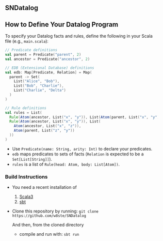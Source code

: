 ## SNDatalog


## How to Define Your Datalog Program

To specify your Datalog facts and rules, define the following in your Scala file (e.g., `main.scala`):

```scala
// Predicate definitions
val parent = Predicate("parent", 2)
val ancestor = Predicate("ancestor", 2)

// EDB (Extensional Database) definitions
val edb: Map[Predicate, Relation] = Map(
  parent -> Set(
    List("Alice", "Bob"),
    List("Bob", "Charlie"),
    List("Charlie", "Delta")
  )
)

// Rule definitions
val rules = List(
  Rule(Atom(ancestor, List("x", "y")), List(Atom(parent, List("x", "y")))),
  Rule(Atom(ancestor, List("x", "y")), List(
    Atom(ancestor, List("x", "z")),
    Atom(parent, List("z", "y"))
  ))
)
```

- Use `Predicate(name: String, arity: Int)` to declare your predicates.
- `edb` maps predicates to sets of facts (`Relation` is expected to be a `Set[List[String]]`).
- `rules` is a list of `Rule(head: Atom, body: List[Atom])`.



### Build Instructions
* You need a recent installation of
  1. [Scala3](https://docs.scala-lang.org/getting-started/install-scala.html)
  2. [sbt](https://www.scala-sbt.org/)
* Clone this repository by running:
  `git clone https://github.com/w8ste/SNDatalog`

  And then, from the cloned directory
  * compile and run with:
  `sbt run`
